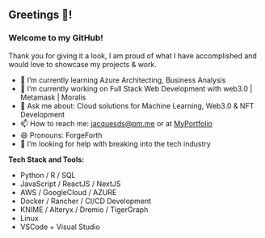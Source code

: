 ## Greetings 👋! 

### Welcome to my GitHub!
Thank you for giving it a look, I am proud of what I have accomplished and would love to showcase my projects & work.
- 🌱 I’m currently learning Azure Architecting, Business Analysis
- 🔭 I’m currently working on Full Stack Web Development with web3.0 | Metamask | Moralis
- 💬 Ask me about: Cloud solutions for Machine Learning, Web3.0 & NFT Development
- 📫 How to reach me: jacquesds@pm.me or at [MyPortfolio](https://jolly-banach-68706f.netlify.app/)
- 😄 Pronouns: ForgeForth
- 🤔 I’m looking for help with breaking into the tech industry

**Tech Stack and Tools:**
- Python / R / SQL
- JavaScript / ReactJS / NextJS
- AWS / GoogleCloud / AZURE
- Docker / Rancher / CI/CD Development
- KNIME / Alteryx / Dremio / TigerGraph
- Linux
- VSCode + Visual Studio
